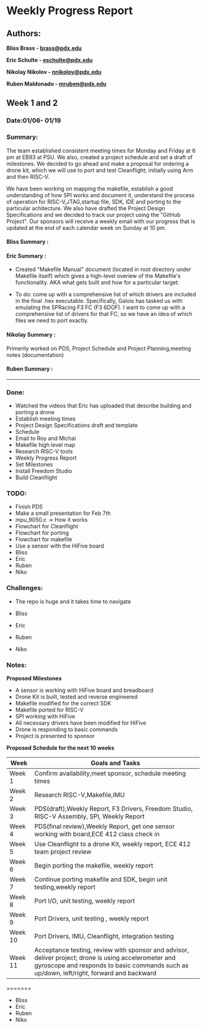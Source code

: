 # Weekly Progress Report

## Authors:

**Bliss Brass - brass@pdx.edu**

**Eric Schulte - eschulte@pdx.edu**

**Nikolay Nikolov - nnikolov@pdx.edu**

**Ruben Maldonado - mruben@pdx.edu**


## Week 1 and 2
### Date:01/06- 01/19
### Summary:
The team established consistent meeting times for Monday and Friday at 6 pm at EB93 at PSU. We also, created a project schedule and set a draft of milestones.
We decided to go ahead and make a proposal for ordering a drone kit, which we will use to port and test Cleanflight; initially using Arm and then RISC-V.

We have been working on mapping the makefile, establish a good understanding of how SPI works and document it, understand the process of operation for  RISC-V,JTAG,startup file, SDK, IDE and porting to the particular achitecture. We also have drafted the Project Design Specifications and we decided to track our project using the "GitHub Project". Our sponsors will receive a weekly email with our progress that is updated at the end of each calendar week on Sunday at 10 pm.

#### Bliss Summary :


#### Eric Summary :
- Created "Makefile Manual" document (located in root directory under Makefile itself) which gives a high-level overiew of the Makefile's functionality. AKA what gets built and how for a particular target. 

- To do: come up with a comprehensive list of which drivers are included in the final .hex executable. Specifically, Galois has tasked us with emulating the SPRacing F3 FC (F3 6DOF). I want to come up with a comprehensive list of drivers for that FC, so we have an idea of which files we need to port exactly.


#### Nikolay Summary :
Primerily worked on PDS, Project Schedule and Project Planning,meeting notes (documentation)



#### Ruben Summary :

---

### Done:
- Watched the videos that Eric has uploaded that describe building and porting a drone 
- Establish meeting times
- Project Design Specifications draft and template
- Schedule
- Email to Roy and Michal
- Makefile high level map
- Research RISC-V tools
- Weekly Progress Report
- Set Milestones
- Install Freedom Studio
- Build Cleanflight

### TODO:
- Finish PDS
- Make a small presentation for Feb 7th
- mpu_9050.c -> How it works 
- Flowchart for Cleanflight
- Flowchart for porting 
- Flowchart for makefile
- Use a sensor with the HiFive board
 - Bliss
 - Eric
 - Ruben
 - Niko


### Challenges:
- The repo is huge and it takes time to navigate



 - Bliss
 - Eric
 - Ruben
 - Niko

### Notes:
**Proposed Milestones**
- A sensor is working with HiFive board and breadboard
- Drone Kit is built, tested and reverse engineered
- Makefile modified for the correct SDK
- Makefile ported for RISC-V
- SPI working with HiFive
- All necessary drivers have been modified for HiFive
- Drone is responding to basic commands
- Project is presented to sponsor


**Proposed Schedule for the next 10 weeks**

| Week    | Goals and Tasks                                                                                                                                                                                   |
|---------|---------------------------------------------------------------------------------------------------------------------------------------------------------------------------------------------------|
| Week 1  | Confirm availability,meet sponsor, schedule meeting times                                                                                                                                         |
| Week 2  | Research RISC-V,Makefile,IMU                                                                                                                                                                      |
| Week 3  | PDS(draft),Weekly Report, F3 Drivers, Freedom Studio, RISC-V Assembly, SPI, Weekly Report                                                                                                         |
| Week 4  | PDS(final review),Weekly Report, get one sensor working with board,ECE 412 class check in                                                                                                         |
| Week 5  | Use Cleanflight to a drone Kit, weekly report, ECE 412 team project review                                                                                                                        |
| Week 6  | Begin porting the makefile, weekly report                                                                                                                                                         |
| Week 7  | Continue porting makefile and SDK, begin unit testing,weekly report                                                                                                                               |
| Week 8  | Port I/O, unit testing, weekly report                                                                                                                                                             |
| Week 9  | Port Drivers, unit testing , weekly report                                                                                                                                                        |
| Week 10 | Port Drivers, IMU, Cleanflight, integration testing                                                                                                                                               |
| Week 11 | Acceptance testing, review with sponsor and advisor, deliver project; drone is using accelerometer and gyroscope and responds to basic commands such as up/down, left/right, forward and backward |



=======
 - Bliss
 - Eric
 - Ruben
 - Niko
